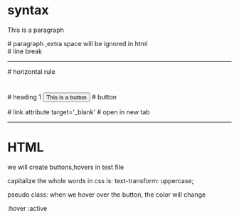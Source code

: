 # syntax

<p>
                This is a paragraph
</p>    # paragraph ,extra space will be ignored in html
<br>        # line break
<hr>        # horizontal rule
<h1></h1>    # heading 1
<button>This is a button</button>    # button

<a href="" target=''></a>    # link attribute
target='_blank'              # open in new tab

---

# HTML
we will create buttons,hovers in test file

capitalize the whole words in css is:
text-transform: uppercase;

pseudo class: when we hover over the button, the color will change

:hover
:active